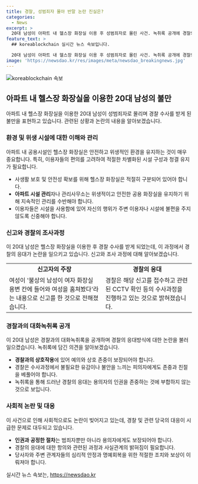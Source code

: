 ```yaml
---
title: 경찰, 성범죄자 몰아 반말 논란 진실은?
categories:
  - News
excerpt: >
  20대 남성이 아파트 내 헬스장 화장실 이용 후 성범죄자로 몰린 사건. 녹취록 공개에 경찰의 반말과 불쾌한 응대 논란. A씨는 헬스장 화장실 이용 후 경찰에 용의자로 지목되어 불쾌한 대우를 받았다고 주장했다. 논란 속 화성동탄경찰서는 사실관계 확인과 엄정한 수사를 약속했다. 사건으로 불안에 떨던 A씨는 변호사와 상담을 통해 법적 조언을 받았지만 아직도 불안함을 호소하고 있다. #헬스장화장실 #성범죄자취급 #통탄아파트 #경찰반말
feature_text: >
  ## koreablockchain 실시간 뉴스 속보입니다.

  20대 남성이 아파트 내 헬스장 화장실 이용 후 성범죄자로 몰린 사건. 녹취록 공개에 경찰의 반말과 불쾌한 응대 논란. A씨는 헬스장 화장실 이용 후 경찰에 용의자로 지목되어 불쾌한 대우를 받았다고 주장했다. 논란 속 화성동탄경찰서는 사실관계 확인과 엄정한 수사를 약속했다. 사건으로 불안에 떨던 A씨는 변호사와 상담을 통해 법적 조언을 받았지만 아직도 불안함을 호소하고 있다. #헬스장화장실 #성범죄자취급 #통탄아파트 #경찰반말
image: 'https://newsdao.kr/res/images/meta/newsdao_breakingnews.jpg'
---
```


<p><img src="https://newsdao.kr/res/images/meta/newsdao_breakingnews.jpg" alt="koreablockchain 속보" /></p>

<h2 data-ke-size="size26">아파트 내 헬스장 화장실을 이용한 20대 남성의 불만</h2>

<p data-ke-size="size16">아파트 내 헬스장 화장실을 이용한 20대 남성이 성범죄자로 몰리며 경찰 수사를 받게 된 불만을 표현하고 있습니다. 관련된 상황과 논란의 내용을 알아보겠습니다.</p>

<h3>환경 및 위생 시설에 대한 이해와 관리</h3>

<p data-ke-size="size16">아파트 내 공용시설인 헬스장 화장실은 안전하고 위생적인 환경을 유지하는 것이 매우 중요합니다. 특히, 이용자들의 편의를 고려하여 적절한 차별화된 시설 구성과 청결 유지가 필요합니다.</p>

<ul>
  <li>사생활 보호 및 안전성 확보를 위해 헬스장 화장실은 적절히 구분되어 있어야 합니다.</li>
  <li><b>아파트 시설 관리</b>자나 관리사무소는 위생적이고 안전한 공용 화장실을 유지하기 위해 지속적인 관리를 수반해야 합니다.</li>
  <li>이용자들은 시설을 사용함에 있어 자신의 행위가 주변 이용자나 시설에 불편을 주지 않도록 신중해야 합니다.</li>
</ul>

<h3>신고와 경찰의 조사과정</h3>

<p data-ke-size="size16">이 20대 남성은 헬스장 화장실을 이용한 후 경찰 수사를 받게 되었는데, 이 과정에서 경찰의 응대가 논란을 일으키고 있습니다. 신고와 조사 과정에 대해 알아보겠습니다.</p>

<table>
  <tr>
    <td style="text-align: center; height: 17px;"><b>신고자의 주장</b></td>
    <td style="text-align: center; height: 17px;"><b>경찰의 응대</b></td>
  </tr>
  <tr>
    <td>여성이 '불상의 남성이 여자 화장실 용변 칸에 들어와 여성을 훔쳐봤다'라는 내용으로 신고를 한 것으로 전해졌습니다.</td>
    <td>경찰은 해당 신고를 접수하고 관련된 CCTV 확인 등의 수사과정을 진행하고 있는 것으로 밝혀졌습니다.</td>
  </tr>
</table>

<h3>경찰과의 대화녹취록 공개</h3>

<p data-ke-size="size16">이 20대 남성은 경찰과의 대화녹취록을 공개하며 경찰의 응대방식에 대한 논란을 불러일으켰습니다. 녹취록에 담긴 의견을 알아보겠습니다.</p>

<ul>
  <li><b>경찰과의 상호작용</b>에 있어 예의와 상호 존중이 보장되어야 합니다.</li>
  <li>경찰은 수사과정에서 불필요한 유감이나 불안을 느끼는 피의자에게도 존중과 친절을 베풀어야 합니다.</li>
  <li>녹취록을 통해 드러난 경찰의 응대는 용의자의 인권을 존중하는 것에 부합하지 않는 것으로 보입니다.</li>
</ul>

<h3>사회적 논란 및 대응</h3>

<p data-ke-size="size16">이 사건으로 인해 사회적으로도 논란이 빚어지고 있는데, 경찰 및 관련 당국의 대응이 시급한 문제로 대두되고 있습니다.</p>

<ul>
  <li><b>인권과 공정한 절차</b>는 범죄자뿐만 아니라 용의자에게도 보장되어야 합니다.</li>
  <li>경찰의 응대에 대한 항의와 관련된 과정과 사실관계의 밝혀짐이 필요합니다.</li>
  <li>당사자와 주변 관계자들의 심리적 안정과 명예회복을 위한 적절한 조치와 보상이 이뤄져야 합니다.</li>
</ul>

<p data-ke-size="size16"></p>
실시간 뉴스 속보는, <a href="https://newsdao.kr" rel="dofollow">https://newsdao.kr</a>


